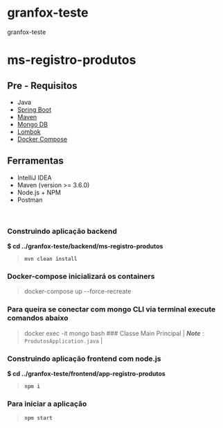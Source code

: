 # granfox-teste
granfox-teste


# ms-registro-produtos


## Pre - Requisitos
- Java
- [Spring Boot](https://spring.io/projects/spring-boot)
- [Maven](https://maven.apache.org/guides/index.html)
- [Mongo DB](https://docs.mongodb.com/guides/)
- [Lombok](https://objectcomputing.com/resources/publications/sett/january-2010-reducing-boilerplate-code-with-project-lombok)
- [Docker Compose](https://docs.docker.com/compose/)


## Ferramentas
- IntelliJ IDEA
- Maven (version >= 3.6.0)
- Node.js + NPM
- Postman


<br/>


###  Construindo aplicação backend
**$ cd ../granfox-teste/backend/ms-registro-produtos**
> **```mvn clean install```** 


### Docker-compose inicializará os containers
> docker-compose up --force-recreate  

### Para queira se conectar com mongo CLI via terminal execute comandos abaixo
> docker exec -it mongo bash
                                                                                                                                          ### Classe Main Principal
| **_Note_** : `ProdutosApplication.java` |



###  Construindo aplicação frontend com node.js
**$ cd ../granfox-teste/frontend/app-registro-produtos**
> **```npm i```**

### Para iniciar a aplicação
> **```npm start```** 
